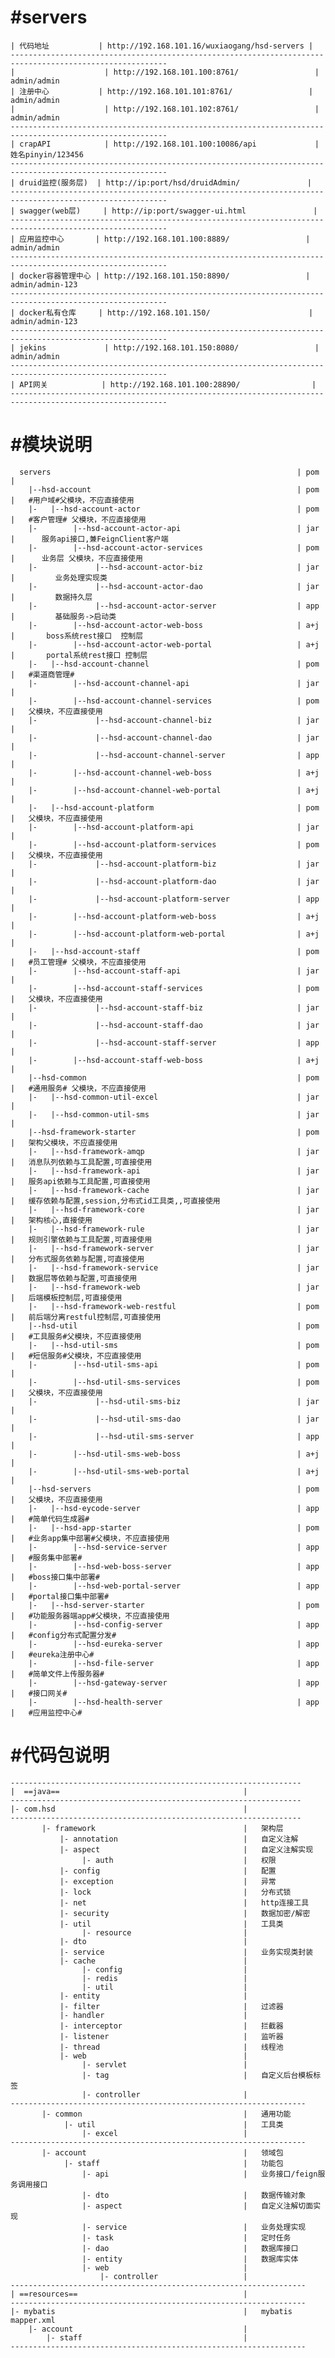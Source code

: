 #servers
=====
    | 代码地址           | http://192.168.101.16/wuxiaogang/hsd-servers |          
    ---------------------------------------------------------------------------------------------------------
    |                    | http://192.168.101.100:8761/                 | admin/admin
    | 注册中心           | http://192.168.101.101:8761/                 | admin/admin
    |                    | http://192.168.101.102:8761/                 | admin/admin
    ---------------------------------------------------------------------------------------------------------
    | crapAPI            | http://192.168.101.100:10086/api             | 姓名pinyin/123456
    ---------------------------------------------------------------------------------------------------------
    | druid监控(服务层)  | http://ip:port/hsd/druidAdmin/               | 
    ---------------------------------------------------------------------------------------------------------
    | swagger(web层)     | http://ip:port/swagger-ui.html               |                                    
    ---------------------------------------------------------------------------------------------------------
    | 应用监控中心       | http://192.168.101.100:8889/                 | admin/admin
    ---------------------------------------------------------------------------------------------------------
    | docker容器管理中心 | http://192.168.101.150:8890/                 | admin/admin-123
    ---------------------------------------------------------------------------------------------------------
    | docker私有仓库     | http://192.168.101.150/                      | admin/admin-123
    ---------------------------------------------------------------------------------------------------------
    | jekins             | http://192.168.101.150:8080/                 | admin/admin
    ---------------------------------------------------------------------------------------------------------
    | API网关            | http://192.168.101.100:28890/                | 
    ---------------------------------------------------------------------------------------------------------
      
    
#模块说明
=====
      servers                                                       | pom |   
        |--hsd-account                                              | pom |   #用户域#父模块，不应直接使用
        |-   |--hsd-account-actor                                   | pom |   #客户管理# 父模块，不应直接使用
        |-        |--hsd-account-actor-api                          | jar |      服务api接口,兼FeignClient客户端
        |-        |--hsd-account-actor-services                     | pom |      业务层 父模块，不应直接使用
        |-             |--hsd-account-actor-biz                     | jar |         业务处理实现类
        |-             |--hsd-account-actor-dao                     | jar |         数据持久层
        |-             |--hsd-account-actor-server                  | app |         基础服务->启动类
        |-        |--hsd-account-actor-web-boss                     | a+j |       boss系统rest接口  控制层
        |-        |--hsd-account-actor-web-portal                   | a+j |       portal系统rest接口 控制层
        |-   |--hsd-account-channel                                 | pom |   #渠道商管理#
        |-        |--hsd-account-channel-api                        | jar |   
        |-        |--hsd-account-channel-services                   | pom |   父模块，不应直接使用
        |-             |--hsd-account-channel-biz                   | jar |   
        |-             |--hsd-account-channel-dao                   | jar |   
        |-             |--hsd-account-channel-server                | app |   
        |-        |--hsd-account-channel-web-boss                   | a+j |   
        |-        |--hsd-account-channel-web-portal                 | a+j |   
        |-   |--hsd-account-platform                                | pom |   父模块，不应直接使用
        |-        |--hsd-account-platform-api                       | jar |   
        |-        |--hsd-account-platform-services                  | pom |   父模块，不应直接使用
        |-             |--hsd-account-platform-biz                  | jar |   
        |-             |--hsd-account-platform-dao                  | jar |   
        |-             |--hsd-account-platform-server               | app |   
        |-        |--hsd-account-platform-web-boss                  | a+j |   
        |-        |--hsd-account-platform-web-portal                | a+j |   
        |-   |--hsd-account-staff                                   | pom |   #员工管理# 父模块，不应直接使用
        |-        |--hsd-account-staff-api                          | jar |   
        |-        |--hsd-account-staff-services                     | pom |   父模块，不应直接使用
        |-             |--hsd-account-staff-biz                     | jar |   
        |-             |--hsd-account-staff-dao                     | jar |   
        |-             |--hsd-account-staff-server                  | app |   
        |-        |--hsd-account-staff-web-boss                     | a+j |   
        |--hsd-common                                               | pom |   #通用服务# 父模块，不应直接使用
        |-   |--hsd-common-util-excel                               | jar |   
        |-   |--hsd-common-util-sms                                 | jar |   
        |--hsd-framework-starter                                    | pom |   架构父模块，不应直接使用
        |-   |--hsd-framework-amqp                                  | jar |   消息队列依赖与工具配置,可直接使用
        |-   |--hsd-framework-api                                   | jar |   服务api依赖与工具配置,可直接使用
        |-   |--hsd-framework-cache                                 | jar |   缓存依赖与配置,session,分布式id工具类,,可直接使用
        |-   |--hsd-framework-core                                  | jar |   架构核心,直接使用
        |-   |--hsd-framework-rule                                  | jar |   规则引擎依赖与工具配置,可直接使用
        |-   |--hsd-framework-server                                | jar |   分布式服务依赖与配置,可直接使用
        |-   |--hsd-framework-service                               | jar |   数据层等依赖与配置,可直接使用
        |-   |--hsd-framework-web                                   | jar |   后端模板控制层,可直接使用
        |-   |--hsd-framework-web-restful                           | pom |   前后端分离restful控制层,可直接使用
        |--hsd-util                                                 | pom |   #工具服务#父模块，不应直接使用
        |-   |--hsd-util-sms                                        | pom |   #短信服务#父模块，不应直接使用
        |-        |--hsd-util-sms-api                               | pom |   
        |-        |--hsd-util-sms-services                          | pom |   父模块，不应直接使用
        |-             |--hsd-util-sms-biz                          | jar |   
        |-             |--hsd-util-sms-dao                          | jar |   
        |-             |--hsd-util-sms-server                       | app |   
        |-        |--hsd-util-sms-web-boss                          | a+j |   
        |-        |--hsd-util-sms-web-portal                        | a+j |   
        |--hsd-servers                                              | pom |   父模块，不应直接使用
        |-   |--hsd-eycode-server                                   | app |   #简单代码生成器#
        |-   |--hsd-app-starter                                     | pom |   #业务app集中部署#父模块，不应直接使用
        |-        |--hsd-service-server                             | app |   #服务集中部署#
        |-        |--hsd-web-boss-server                            | app |   #boss接口集中部署#
        |-        |--hsd-web-portal-server                          | app |   #portal接口集中部署#
        |-   |--hsd-server-starter                                  | pom |   #功能服务器端app#父模块，不应直接使用
        |-        |--hsd-config-server                              | app |   #config分布式配置分发#
        |-        |--hsd-eureka-server                              | app |   #eureka注册中心#
        |-        |--hsd-file-server                                | app |   #简单文件上传服务器#
        |-        |--hsd-gateway-server                             | app |   #接口网关#
        |-        |--hsd-health-server                              | app |   #应用监控中心#
        
        
#代码包说明
=====
    -----------------------------------------------------------------
    |  ==java==                                         |
    -----------------------------------------------------------------
    |- com.hsd                                          |   
    -----------------------------------------------------------------
           |- framework                                 |   架构层
               |- annotation                            |   自定义注解
               |- aspect                                |   自定义注解实现
                    |- auth                             |   权限
               |- config                                |   配置
               |- exception                             |   异常
               |- lock                                  |   分布式锁
               |- net                                   |   http连接工具
               |- security                              |   数据加密/解密
               |- util                                  |   工具类
                    |- resource                         |   
               |- dto                                   |   
               |- service                               |   业务实现类封装
               |- cache                                 |   
                    |- config                           |   
                    |- redis                            |   
                    |- util                             |   
               |- entity                                |   
               |- filter                                |   过滤器
               |- handler                               |   
               |- interceptor                           |   拦截器
               |- listener                              |   监听器
               |- thread                                |   线程池
               |- web                                   |   
                    |- servlet                          |   
                    |- tag                              |   自定义后台模板标签
                    |- controller                       |   
    ------------------------------------------------------------------               
           |- common                                    |   通用功能
                |- util                                 |   工具类
                    |- excel                            |
    ------------------------------------------------------------------      
           |- account                                   |   领域包
                |- staff                                |   功能包
                    |- api                              |   业务接口/feign服务调用接口
                    |- dto                              |   数据传输对象
                    |- aspect                           |   自定义注解切面实现
                    |- service                          |   业务处理实现
                    |- task                             |   定时任务
                    |- dao                              |   数据库接口
                    |- entity                           |   数据库实体
                    |- web                              |   
                        |- controller                   |   
    ------------------------------------------------------------------      
    | ==resources==                                     |
    ------------------------------------------------------------------      
    |- mybatis                                          |   mybatis mapper.xml
        |- account                                      |
            |- staff                                    |
    ------------------------------------------------------------------                  